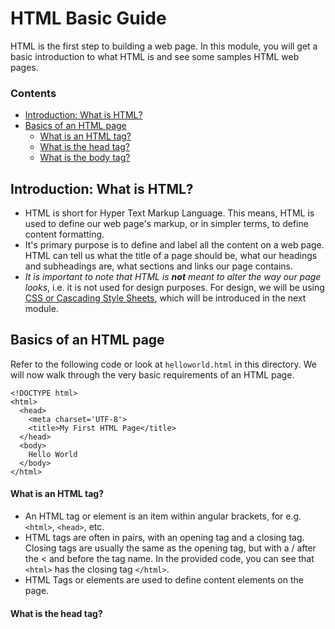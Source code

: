 # HTML Basic Guide 

HTML is the first step to building a web page. In this module, you will get a basic introduction to what HTML is and see some samples HTML web pages. 

### Contents 

- [Introduction: What is HTML?](#intro)
- [Basics of an HTML page](#minimum)
	- [What is an HTML tag?](#tags)
	- [What is the head tag?](#head-tag)
	- [What is the body tag?](#body-tag)

## <a href='#intro'></a>Introduction: What is HTML?

- HTML is short for Hyper Text Markup Language. This means, HTML is used to define our web page's markup, or in simpler terms, to define content formatting. 
- It's primary purpose is to define and label all the content on a web page. HTML can tell us what the title of a page should be, what our headings and subheadings are, what sections and links our page contains. 
- *It is important to note that HTML is **not** meant to alter the way our page looks*, i.e. it is not used for design purposes. For design, we will be using [CSS or Cascading Style Sheets](), which will be introduced in the next module.

## <a href='minimum'></a>Basics of an HTML page 

Refer to the following code or look at `helloworld.html` in this directory. We will now walk through the very basic requirements of an HTML page. 

```
<!DOCTYPE html>
<html>
  <head>
  	<meta charset='UTF-8'>
  	<title>My First HTML Page</title>
  </head>
  <body>
  	Hello World
  </body>
</html>
```

#### <a href='#tags'></a>What is an HTML tag? 

- An HTML tag or element is an item within angular brackets, for e.g. `<html>`, `<head>`, etc. 
- HTML tags are often in pairs, with an opening tag and a closing tag. Closing tags are usually the same as the opening tag, but with a / after the &lt; and before the tag name. In the provided code, you can see that `<html>` has the closing tag `</html>`. 
- HTML Tags or elements are used to define content elements on the page. 

#### <a href='#head-tag'></a>What is the head tag? 
